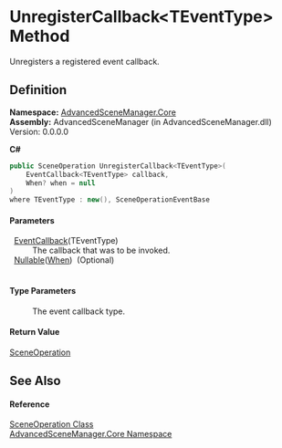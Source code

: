 # UnregisterCallback&lt;TEventType&gt; Method


Unregisters a registered event callback.



## Definition
**Namespace:** <a href="N_AdvancedSceneManager_Core.md">AdvancedSceneManager.Core</a>  
**Assembly:** AdvancedSceneManager (in AdvancedSceneManager.dll) Version: 0.0.0.0

**C#**
``` C#
public SceneOperation UnregisterCallback<TEventType>(
	EventCallback<TEventType> callback,
	When? when = null
)
where TEventType : new(), SceneOperationEventBase

```



#### Parameters
<dl><dt>  <a href="T_AdvancedSceneManager_Callbacks_Events_EventCallback_1.md">EventCallback</a>(TEventType)</dt><dd>The callback that was to be invoked.</dd><dt>  <a href="https://learn.microsoft.com/dotnet/api/system.nullable-1" target="_blank" rel="noopener noreferrer">Nullable</a>(<a href="T_AdvancedSceneManager_Core_Callbacks_When.md">When</a>)  (Optional)</dt><dd> </dd></dl>

#### Type Parameters
<dl><dt /><dd>The event callback type.</dd></dl>

#### Return Value
<a href="T_AdvancedSceneManager_Core_SceneOperation.md">SceneOperation</a>

## See Also


#### Reference
<a href="T_AdvancedSceneManager_Core_SceneOperation.md">SceneOperation Class</a>  
<a href="N_AdvancedSceneManager_Core.md">AdvancedSceneManager.Core Namespace</a>  
